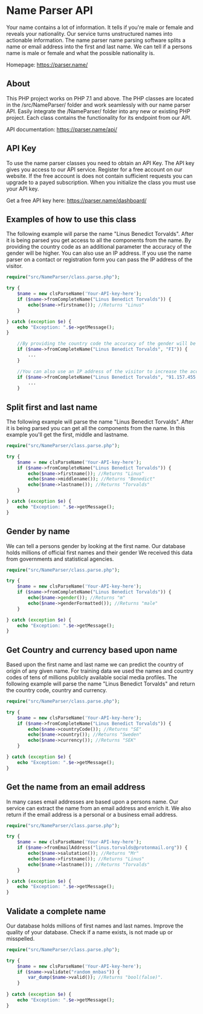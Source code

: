 # Name Parser API
Your name contains a lot of information. 
It tells if you're male or female and reveals your nationality. 
Our service turns unstructured names into actionable information.
The name parser name parsing software splits a name or email address into the first and last name. 
We can tell if a persons name is male or female and what the possible nationality is.

Homepage: <https://parser.name/>

About
------------
This PHP project works on PHP 7.1 and above.
The PHP classes are located in the /src/NameParser/ folder and work seamlessly with our name parser API.
Easily integrate the /NameParser/ folder into any new or existing PHP project. 
Each class contains the functionality for its endpoint from our API.

API documentation: <https://parser.name/api/>

API Key
-----------
To use the name parser classes you need to obtain an API Key.
The API key gives you access to our API service.
Register for a free account on our website.
If the free account is does not contain sufficient requests you can upgrade to a payed subscription.
When you initialize the class you must use your API key.

Get a free API key here: <https://parser.name/dashboard/>

Examples of how to use this class
---------
The following example will parse the name "Linus Benedict Torvalds".
After it is being parsed you get access to all the components from the name.
By providing the country code as an additional parameter the accuracy of the gender will be higher.
You can also use an IP address.
If you use the name parser on a contact or registration form you can pass the IP address of the visitor.
```php
require("src/NameParser/class.parse.php");

try {
    $name = new clsParseName('Your-API-key-here');
    if ($name->fromCompleteName("Linus Benedict Torvalds")) {
        echo($name->firstname()); //Returns "Linus"
    }

} catch (exception $e) {
    echo "Exception: ".$e->getMessage();
}
```
```php
    //By providing the country code the accuracy of the gender will be higher. 
    if ($name->fromCompleteName("Linus Benedict Torvalds", "FI")) {
        ...
    }
```
```php
    //You can also use an IP address of the visitor to increase the accuracy.
    if ($name->fromCompleteName("Linus Benedict Torvalds", "91.157.455.57")) {
        ...
    }
```

Split first and last name
---------
The following example will parse the name "Linus Benedict Torvalds".
After it is being parsed you can get all the components from the name.
In this example you'll get the first, middle and lastname.
```php
require("src/NameParser/class.parse.php");

try {
    $name = new clsParseName('Your-API-key-here');
    if ($name->fromCompleteName("Linus Benedict Torvalds")) {
        echo($name->firstname()); //Returns "Linus"
        echo($name->middlename()); //Returns "Benedict"
        echo($name->lastname()); //Returns "Torvalds"
    }

} catch (exception $e) {
    echo "Exception: ".$e->getMessage();
}
```

Gender by name
---------
We can tell a persons gender by looking at the first name. 
Our database holds millions of official first names and their gender
We received this data from governments and statistical agencies.
```php
require("src/NameParser/class.parse.php");

try {
    $name = new clsParseName('Your-API-key-here');
    if ($name->fromCompleteName("Linus Benedict Torvalds")) {
        echo($name->gender()); //Returns "m"
        echo($name->genderFormatted()); //Returns "male"
    }

} catch (exception $e) {
    echo "Exception: ".$e->getMessage();
}
```

Get Country and currency based upon name
---------
Based upon the first name and last name we can predict the country of origin of any given name. 
For training data we used the names and country codes of tens of millions publicly available social media profiles.
The following example will parse the name "Linus Benedict Torvalds" and return the country code, country and currency.
```php
require("src/NameParser/class.parse.php");

try {
    $name = new clsParseName('Your-API-key-here');
    if ($name->fromCompleteName("Linus Benedict Torvalds")) {
        echo($name->countryCode()); //Returns "SE"
        echo($name->country()); //Returns "Sweden"
        echo($name->currency()); //Returns "SEK"
    }

} catch (exception $e) {
    echo "Exception: ".$e->getMessage();
}
```

Get the name from an email address
---------
In many cases email addresses are based upon a persons name. 
Our service can extract the name from an email address and enrich it.
We also return if the email address is a personal or a business email address.
```php
require("src/NameParser/class.parse.php");

try {
    $name = new clsParseName('Your-API-key-here');
    if ($name->fromEmailAddress("linus.torvalds@protonmail.org")) {
        echo($name->salutation()); //Returns "Mr"
        echo($name->firstname()); //Returns "Linus"
        echo($name->lastname()); //Returns "Torvalds"
    }

} catch (exception $e) {
    echo "Exception: ".$e->getMessage();
}
```

Validate a complete name
---------
Our database holds millions of first names and last names. 
Improve the quality of your database. 
Check if a name exists, is not made up or misspelled.
```php
require("src/NameParser/class.parse.php");

try {
    $name = new clsParseName('Your-API-key-here');
    if ($name->validate("random_mnbas")) {
        var_dump($name->valid()); //Returns "bool(false)".
    }
    
} catch (exception $e) {
    echo "Exception: ".$e->getMessage();
}
```